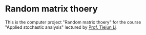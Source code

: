# Random matrix thoery

This is the computer project "Random matrix thoery" for the course "Applied stochastic analysis" lectured by [Prof. Tiejun Li](http://dsec.pku.edu.cn/~tieli/). 


